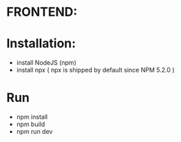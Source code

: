 # FRONTEND: 

# Installation: 
- install NodeJS (npm)
- install npx ( npx is shipped by default since NPM 5.2.0 )


# Run
- npm install
- npm build
- npm run dev

